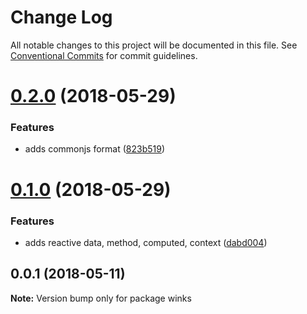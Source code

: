 # Change Log

All notable changes to this project will be documented in this file.
See [Conventional Commits](https://conventionalcommits.org) for commit guidelines.

<a name="0.2.0"></a>
# [0.2.0](https://github.com/winksjs/winks/compare/v0.1.0...v0.2.0) (2018-05-29)


### Features

* adds commonjs format ([823b519](https://github.com/winksjs/winks/commit/823b519))




<a name="0.1.0"></a>
# [0.1.0](https://github.com/winksjs/winks/compare/v0.0.1...v0.1.0) (2018-05-29)


### Features

* adds reactive data, method, computed, context ([dabd004](https://github.com/winksjs/winks/commit/dabd004))




<a name="0.0.1"></a>
## 0.0.1 (2018-05-11)




**Note:** Version bump only for package winks
